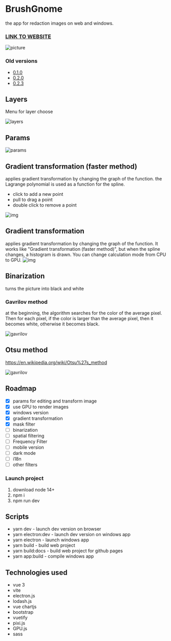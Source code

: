 # BrushGnome
the app for redaction images on web and windows.
### [LINK TO WEBSITE](https://ahibis.github.io/BrushGnome/)
![picture](/github/edit1.jpg)
### Old versions
* [0.1.0](https://github.com/ahibis/image-editor/tree/v0.1.0)
* [0.2.0](https://github.com/ahibis/image-editor/tree/v0.2.0)
* [0.2.3](https://github.com/ahibis/image-editor/tree/v0.2.3)
## Layers
Menu for layer choose

![layers](/github/layers.png)
## Params
![params](/github/params.png)
## Gradient transformation (faster method)
applies gradient transformation by changing the graph of the function.
the Lagrange polynomial is used as a function for the spline.
* click to add a new point
* pull to drag a point
* double click to remove a point

![img](/github/GTF.png)
## Gradient transformation
applies gradient transformation by changing the graph of the function.
It works like "Gradient transformation (faster method)", but when the spline changes, a histogram is drawn.
You can change calculation mode from CPU to GPU.
![img](/github/gt.png)
## Binarization
turns the picture into black and white
### Gavrilov method
at the beginning, the algorithm searches for the color of the average pixel. Then for each pixel, if the color is larger than the average pixel, then it becomes white, otherwise it becomes black.

![gavrilov](/github/Gavrilov.png)
## Otsu method
https://en.wikipedia.org/wiki/Otsu%27s_method

![gavrilov](/github/otsu.png)
## Roadmap
- [x] params for editing and transform image
- [x] use GPU to render images
- [x] windows version
- [x] gradient transformation
- [x] mask filter
- [ ] binarization
- [ ] spatial filtering
- [ ] Frequency Filter 
- [ ] mobile version
- [ ] dark mode
- [ ] i18n
- [ ] other filters

### Launch project
1. download node 14+
2. npm i
3. npm run dev
## Scripts 
- yarn dev - launch dev version on browser
- yarn electron:dev - launch dev version on windows app 
- yarn electron - launch windows app 
- yarn build - build web project
- yarn build:docs - build web project for github pages
- yarn app:build - compile windows app

## Technologies used 
- vue 3
- vite
- electron.js
- lodash.js
- vue chartjs
- bootstrap
- vuetify
- pixi.js
- GPU.js
- sass
